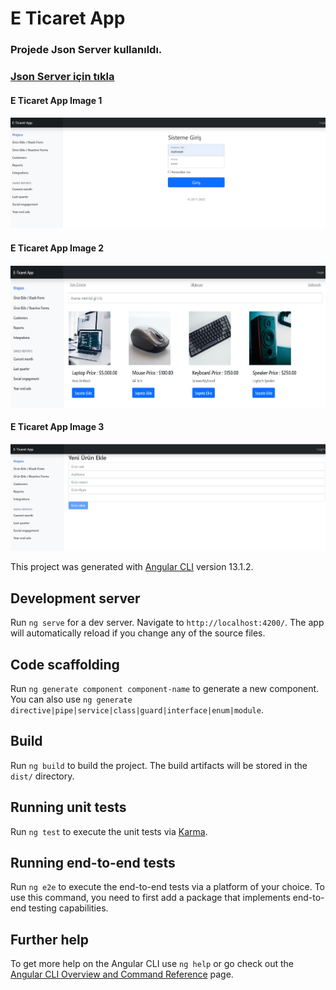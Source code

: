 # E Ticaret App
### Projede Json Server kullanıldı.
### [Json Server için tıkla](https://github.com/typicode/json-server)
#### E Ticaret App Image 1
![E Ticaret App](https://github.com/mehmetdurdu/ANGULAR-E-Ticaret-App/blob/master/Image/App1.jpg "E Ticaret App Image 1")
#### E Ticaret App Image 2
![E Ticaret App](https://github.com/mehmetdurdu/ANGULAR-E-Ticaret-App/blob/master/Image/App2.jpg "E Ticaret App Image 2")
#### E Ticaret App Image 3
![E Ticaret App](https://github.com/mehmetdurdu/ANGULAR-E-Ticaret-App/blob/master/Image/App3.jpg "E Ticaret App Image 3")

This project was generated with [Angular CLI](https://github.com/angular/angular-cli) version 13.1.2.

## Development server

Run `ng serve` for a dev server. Navigate to `http://localhost:4200/`. The app will automatically reload if you change any of the source files.

## Code scaffolding

Run `ng generate component component-name` to generate a new component. You can also use `ng generate directive|pipe|service|class|guard|interface|enum|module`.

## Build

Run `ng build` to build the project. The build artifacts will be stored in the `dist/` directory.

## Running unit tests

Run `ng test` to execute the unit tests via [Karma](https://karma-runner.github.io).

## Running end-to-end tests

Run `ng e2e` to execute the end-to-end tests via a platform of your choice. To use this command, you need to first add a package that implements end-to-end testing capabilities.

## Further help

To get more help on the Angular CLI use `ng help` or go check out the [Angular CLI Overview and Command Reference](https://angular.io/cli) page.
